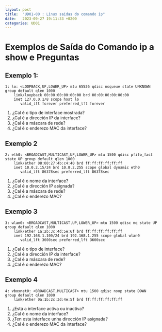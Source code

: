 ```yaml
---
layout: post
title:  "UD01-00 : Linux saidas do comando ip"
date:   2023-09-27 19:11:33 +0200
categories: UD01
---
```

# Exemplos de Saída do Comando ip a show e Preguntas

## Exemplo 1:
```plaintext
1: lo: <LOOPBACK,UP,LOWER_UP> mtu 65536 qdisc noqueue state UNKNOWN group default qlen 1000
    link/loopback 00:00:00:00:00:00 brd 00:00:00:00:00:00
    inet 127.0.0.1/8 scope host lo
       valid_lft forever preferred_lft forever
```
1. ¿Cal é o tipo de interface mostrada?
2. ¿Cal é a dirección IP da interface?
3. ¿Cal é a máscara de rede?
4. ¿Cal é o enderezo MAC da interface?

## Exemplo 2

```plaintext
2: eth0: <BROADCAST,MULTICAST,UP,LOWER_UP> mtu 1500 qdisc pfifo_fast state UP group default qlen 1000
    link/ether 08:00:27:4b:c4:40 brd ff:ff:ff:ff:ff:ff
    inet 10.0.2.15/24 brd 10.0.2.255 scope global dynamic eth0
       valid_lft 86378sec preferred_lft 86378sec
```

1. ¿Cal é o nome da interface?
2. ¿Cal é a dirección IP asignada?
3. ¿Cal é a máscara de rede?
4. ¿Cal é o enderezo MAC?


## Exemplo 3

```plaintext
3: wlan0: <BROADCAST,MULTICAST,UP,LOWER_UP> mtu 1500 qdisc mq state UP group default qlen 1000
    link/ether 1a:2b:3c:4d:5e:6f brd ff:ff:ff:ff:ff:ff
    inet 192.168.1.100/24 brd 192.168.1.255 scope global wlan0
       valid_lft 3600sec preferred_lft 3600sec
```

1. ¿Cal é o tipo de interface?
2. ¿Cal é a dirección IP da interface?
3. ¿Cal é a máscara de rede?
4. ¿Cal é o enderezo MAC?

## Exemplo 4

```plaintext
4: vboxnet0: <BROADCAST,MULTICAST> mtu 1500 qdisc noop state DOWN group default qlen 1000
    link/ether 0a:1b:2c:3d:4e:5f brd ff:ff:ff:ff:ff:ff
```

1. ¿Está a interface activa ou inactiva?
2. ¿Cal é o nome da interface?
3. ¿Ten esta interface unha dirección IP asignada?
4. ¿Cal é o enderezo MAC da interface?
